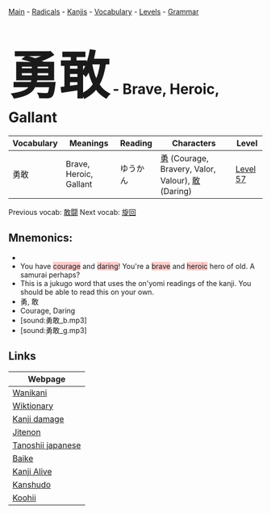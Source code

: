 <style> bigfont {font-size: 100px}</style>
[Main](../README.md) -
[Radicals](../radicals.md) -
[Kanjis](../kanjis.md) -
[Vocabulary](../vocabulary.md) -
[Levels](../levels.md) -
[Grammar](../grammar.md)
# <bigfont> 勇敢</bigfont> - Brave, Heroic, Gallant 

| Vocabulary | Meanings | Reading | Characters | Level |
| --- | --- | --- | --- | --- |
| 勇敢 | Brave, Heroic, Gallant | ゆうかん |  [勇](../kanjis/勇.md) (Courage, Bravery, Valor, Valour), [敢](../kanjis/敢.md) (Daring) | [Level 57](../levels/wk_level57.md) |

Previous vocab: [敢闘](敢闘.md) Next vocab: [旋回](旋回.md) 

## Mnemonics:

* 
* You have <span style="background-color:#ffcccb"> courage</span> and <span style="background-color:#ffcccb"> daring</span>! You're a <span style="background-color:#ffcccb"> brave</span> and <span style="background-color:#ffcccb"> heroic</span> hero of old. A samurai perhaps?
* This is a jukugo word that uses the on'yomi readings of the kanji. You should be able to read this on your own.
* 勇, 敢
* Courage, Daring
* [sound:勇敢_b.mp3]
* [sound:勇敢_g.mp3]


## Links 

| Webpage |
| --- |
| [Wanikani          ](https://www.wanikani.com/kanji/勇敢) |
| [Wiktionary        ](https://en.wiktionary.org/wiki/勇敢) |
| [Kanji damage      ](http://www.kanjidamage.com/kanji/search?utf8=✓&q=勇敢) |
| [Jitenon           ](https://jitenon.com/kanji/勇敢) |
| [Tanoshii japanese ](https://www.tanoshiijapanese.com/dictionary/kanji.cfm?k=勇敢) |
| [Baike             ](https://baike.baidu.com/item/勇敢) |
| [Kanji Alive       ](https://app.kanjialive.com/勇敢) |
| [Kanshudo          ](https://www.kanshudo.com/searchmn?q=勇敢) |
| [Koohii            ](https://kanji.koohii.com/study/kanji/勇敢) |
